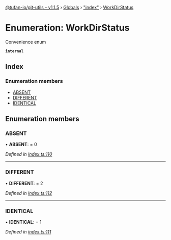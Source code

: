 [@tufan-io/git-utils - v1.1.5](../README.md) › [Globals](../globals.md) › ["index"](../modules/_index_.md) › [WorkDirStatus](_index_.workdirstatus.md)

# Enumeration: WorkDirStatus

Convenience enum

**`internal`** 

## Index

### Enumeration members

* [ABSENT](_index_.workdirstatus.md#absent)
* [DIFFERENT](_index_.workdirstatus.md#different)
* [IDENTICAL](_index_.workdirstatus.md#identical)

## Enumeration members

###  ABSENT

• **ABSENT**: = 0

*Defined in [index.ts:110](https://github.com/tufan-io/git-utils/blob/e2925b0/src/index.ts#L110)*

___

###  DIFFERENT

• **DIFFERENT**: = 2

*Defined in [index.ts:112](https://github.com/tufan-io/git-utils/blob/e2925b0/src/index.ts#L112)*

___

###  IDENTICAL

• **IDENTICAL**: = 1

*Defined in [index.ts:111](https://github.com/tufan-io/git-utils/blob/e2925b0/src/index.ts#L111)*
